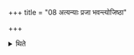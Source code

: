 +++
title = "08 अत्यन्याः प्रजा भवन्त्योजिष्ठा"

+++

<details><summary>थिते</summary>

अत्यन्याः प्रजा भवन्त्योजिष्ठा भवन्ति ८
</details>
